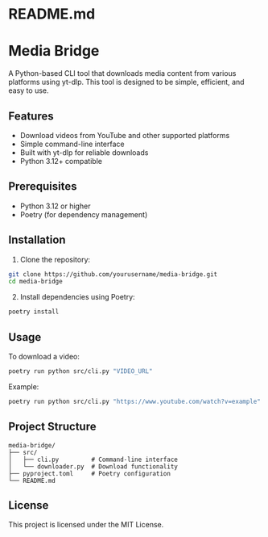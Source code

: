 # README.md

# Media Bridge

A Python-based CLI tool that downloads media content from various platforms using yt-dlp. This tool is designed to be simple, efficient, and easy to use.

## Features

- Download videos from YouTube and other supported platforms
- Simple command-line interface
- Built with yt-dlp for reliable downloads
- Python 3.12+ compatible

## Prerequisites

- Python 3.12 or higher
- Poetry (for dependency management)

## Installation

1. Clone the repository:
```bash
git clone https://github.com/yourusername/media-bridge.git
cd media-bridge
```

2. Install dependencies using Poetry:
```bash
poetry install
```

## Usage

To download a video:

```bash
poetry run python src/cli.py "VIDEO_URL"
```

Example:
```bash
poetry run python src/cli.py "https://www.youtube.com/watch?v=example"
```

## Project Structure

```
media-bridge/
├── src/
│   ├── cli.py         # Command-line interface
│   └── downloader.py  # Download functionality
├── pyproject.toml     # Poetry configuration
└── README.md         
```

## License

This project is licensed under the MIT License.
